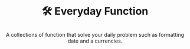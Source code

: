 # <p align="center">🛠️ Everyday Function</p>

<p align="center">A collections of function that solve your daily problem such as formatting date and a currencies.</p>
